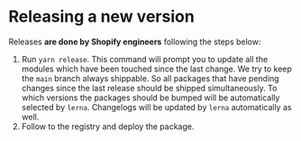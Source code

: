 # Releasing a new version

Releases **are done by Shopify engineers** following the steps below:

1. Run `yarn release`. This command will prompt you to update all the modules which have been touched since the last change. We try to keep the `main` branch always shippable. So all packages that have pending changes since the last release should be shipped simultaneously. To which versions the packages should be bumped will be automatically selected by `lerna`. Changelogs will be updated by `lerna` automatically as well.
2. Follow to the registry and deploy the package.
